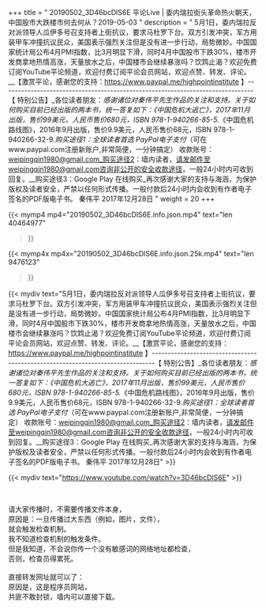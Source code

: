 +++
title = " 20190502_3D46bcDlS6E 平论Live | 委内瑞拉街头革命热火朝天，中国股市大跌楼市何去何从？2019-05-03 "
description = " 5月1日，委内瑞拉反对派领导人瓜伊多号召支持者上街抗议，要求马杜罗下台。双方引发冲突，军方用装甲车冲撞抗议民众，美国表示强烈关注但是没有进一步行动，局势微妙。中国国家统计局公布4月PMI指数，比3月明显下滑，同时4月中国股市下跌30%，楼市开发商拿地热情高涨，天量放水之后，中国楼市会继续暴涨吗？饮鸩止渴？欢迎免费订阅YouTube平论频道，欢迎付费订阅平论会员网站，欢迎点赞、转发、评论。__【激赏平论，感谢您的支持：https://www.paypal.me/highpointinstitute 】_-------------------------------------------------------------------------------_【 特别公告】_各位读者朋友：_感谢诸位对秦伟平先生作品的关注和支持。_关于如何购买目前已经出版的两本书，统一答复如下：_《中国危机大逃亡》，2017年11月出版，售价99美元，人民币售价680元，ISBN 978-1-940266-85-5._《中国危机路线图》，2016年9月出版，售价9.9美元，人民币售价68元，ISBN 978-1-940266-32-9._购买途径1：全球读者首选 PayPal电子支付_（可在www.paypal.com注册新账户,非常简便，一分钟搞定）     收款账号：weipingqin1980@gmail.com_购买途径2：墙内读者，请发邮件至weipingqin1980@gmail.com咨询非公开的安全收款途径，一般24小时内可收到回复。__购买途径3：Google Play 在线购买_再次感谢大家的支持与海涵，为保护版权及读者安全，严禁以任何形式传播。一般付款后24小时内会收到有作者电子签名的PDF版电子书。     秦伟平     2017年12月28日 "
weight = 20
+++

{{< mymp4 mp4="20190502_3D46bcDlS6E.info.json.mp4" 
text="len 40464977"
>}}

{{< mymp4x  mp4x="20190502_3D46bcDlS6E.info.json.25k.mp4"
text="len 9476123"
>}}


{{< mydiv text="5月1日，委内瑞拉反对派领导人瓜伊多号召支持者上街抗议，要求马杜罗下台。双方引发冲突，军方用装甲车冲撞抗议民众，美国表示强烈关注但是没有进一步行动，局势微妙。中国国家统计局公布4月PMI指数，比3月明显下滑，同时4月中国股市下跌30%，楼市开发商拿地热情高涨，天量放水之后，中国楼市会继续暴涨吗？饮鸩止渴？欢迎免费订阅YouTube平论频道，欢迎付费订阅平论会员网站，欢迎点赞、转发、评论。__【激赏平论，感谢您的支持：https://www.paypal.me/highpointinstitute 】_-------------------------------------------------------------------------------_【 特别公告】_各位读者朋友：_感谢诸位对秦伟平先生作品的关注和支持。_关于如何购买目前已经出版的两本书，统一答复如下：_《中国危机大逃亡》，2017年11月出版，售价99美元，人民币售价680元，ISBN 978-1-940266-85-5._《中国危机路线图》，2016年9月出版，售价9.9美元，人民币售价68元，ISBN 978-1-940266-32-9._购买途径1：全球读者首选 PayPal电子支付_（可在www.paypal.com注册新账户,非常简便，一分钟搞定）     收款账号：weipingqin1980@gmail.com_购买途径2：墙内读者，请发邮件至weipingqin1980@gmail.com咨询非公开的安全收款途径，一般24小时内可收到回复。__购买途径3：Google Play 在线购买_再次感谢大家的支持与海涵，为保护版权及读者安全，严禁以任何形式传播。一般付款后24小时内会收到有作者电子签名的PDF版电子书。     秦伟平     2017年12月28日" >}}
<br>

{{< mydiv text="https://www.youtube.com/watch?v=3D46bcDlS6E" >}}


<br>

请大家传播时，不需要传播文件本身，<br>
原因是：一旦传播过大东西（例如，图片，文件），<br>
就会触发检查机制。<br>
我不知道检查机制的触发条件。<br>
但是我知道，不会说你传一个没有敏感词的网络地址都检查，<br>
否则，检查员得累死。<br><br>
直接转发网址就可以了：<br>
原因是，这是程序员网站，<br>
共匪不敢封锁，墙内可以直接下载。



